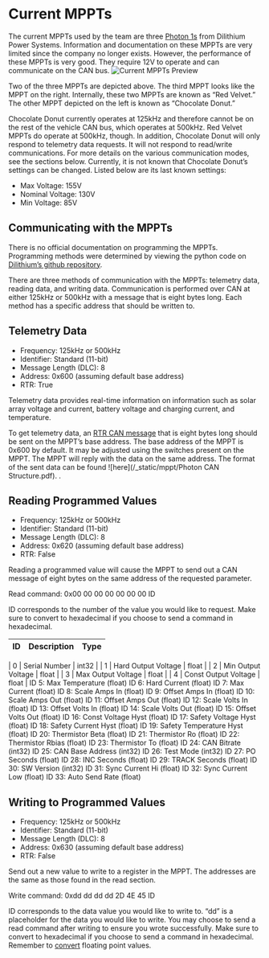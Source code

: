 # Current MPPTs

The current MPPTs used by the team are three [Photon 1s]( https://www.dilithiumpower.com/products/photon-1) from Dilithium Power Systems. Information and documentation on these MPPTs are very limited since the company no longer exists. However, the performance of these MPPTs is very good. They require 12V to operate and can communicate on the CAN bus. ![Current MPPTs Preview](/_static/mppt/mppts.png)

Two of the three MPPTs are depicted above. The third MPPT looks like the MPPT on the right. Internally, these two MPPTs are known as “Red Velvet.” The other MPPT depicted on the left is known as “Chocolate Donut.”

Chocolate Donut currently operates at 125kHz and therefore cannot be on the rest of the vehicle CAN bus, which operates at 500kHz. Red Velvet MPPTs do operate at 500kHz, though. In addition, Chocolate Donut will only respond to telemetry data requests. It will not respond to read/write communications. For more details on the various communication modes, see the sections below. Currently, it is not known that Chocolate Donut’s settings can be changed. Listed below are its last known settings:

* Max Voltage: 155V
* Nominal Voltage: 130V
* Min Voltage: 85V


## Communicating with the MPPTs

There is no official documentation on programming the MPPTs. Programming methods were determined by viewing the python code on [Dilithium’s github repository](https://github.com/dilithiumpower/mppt_config).

There are three methods of communication with the MPPTs: telemetry data, reading data, and writing data. Communication is performed over CAN at either 125kHz or 500kHz with a message that is eight bytes long. Each method has a specific address that should be written to.

## Telemetry Data
   
* Frequency: 125kHz or 500kHz
* Identifier: Standard (11-bit)
* Message Length (DLC): 8
* Address: 0x600 (assuming default base address)
* RTR: True

Telemetry data provides real-time information on information such as solar array voltage and current, battery voltage and charging current, and temperature.

To get telemetry data, an [RTR CAN message]( https://copperhilltech.com/blog/controller-area-network-can-bus-remote-frame-and-avoiding-of-usage/) that is eight bytes long should be sent on the MPPT’s base address. The base address of the MPPT is 0x600 by default. It may be adjusted using the switches present on the MPPT. The MPPT will reply with the data on the same address. The format of the sent data can be found ![here](/_static/mppt/Photon CAN Structure.pdf).
.
## Reading Programmed Values  
* Frequency: 125kHz or 500kHz
* Identifier: Standard (11-bit)
* Message Length (DLC): 8
* Address: 0x620 (assuming default base address)
* RTR: False

Reading a programmed value will cause the MPPT to send out a CAN message of eight bytes on the same address of the requested parameter.

Read command: 0x00 00 00 00 00 00 00 ID

ID corresponds to the number of the value you would like to request. Make sure to convert to hexadecimal if you choose to send a command in hexadecimal.

| ID | Description | Type |
| :----: | :----: | :----: |

| 0 | Serial Number | int32 |
| 1 | Hard Output Voltage | float |
| 2 | Min Output Voltage | float |
| 3 | Max Output Voltage | float |
| 4 | Const Output Voltage | float |
ID 5: 	Max Temperature 			(float)
ID 6: 	Hard Current 			(float)
ID 7: 	Max Current 			(float)
ID 8: 	Scale Amps In 			(float)
ID 9: 	Offset Amps In 			(float)
ID 10: 	Scale Amps Out 			(float)
ID 11: 	Offset Amps Out 			(float)
ID 12: 	Scale Volts In 			(float)
ID 13: 	Offset Volts In 			(float)
ID 14: 	Scale Volts Out 			(float)
ID 15: 	Offset Volts Out 			(float)
ID 16: 	Const Voltage Hyst 		(float)
ID 17: 	Safety Voltage Hyst 		(float)
ID 18: 	Safety Current Hyst 		(float)
ID 19: 	Safety Temperature Hyst 	(float)
ID 20: 	Thermistor Beta 			(float)
ID 21: 	Thermistor Ro 			(float)
ID 22:	Thermistor Rbias 			(float)
ID 23:	Thermistor To 			(float)
ID 24:	CAN Bitrate 			(int32)
ID 25:	CAN Base Address 			(int32)
ID 26:	Test Mode 				(int32)
ID 27:	PO Seconds 				(float)
ID 28:	INC Seconds 			(float)
ID 29:	TRACK Seconds 			(float)
ID 30:	SW Version 				(int32)
ID 31: 	Sync Current Hi 			(float)
ID 32:	Sync Current Low 			(float)
ID 33:	Auto Send Rate 			(float)

## Writing to Programmed Values
   
* Frequency: 125kHz or 500kHz
* Identifier: Standard (11-bit)
* Message Length (DLC): 8
* Address: 0x630 (assuming default base address)
* RTR: False

Send out a new value to write to a register in the MPPT. The addresses are the same as those found in the read section.

Write command: 0xdd dd dd dd 2D 4E 45 ID

ID corresponds to the data value you would like to write to. “dd” is a placeholder for the data you would like to write. You may choose to send a read command after writing to ensure you wrote successfully. Make sure to convert to hexadecimal if you choose to send a command in hexadecimal. Remember to [convert](https://www.h-schmidt.net/FloatConverter/IEEE754.html) floating point values.
